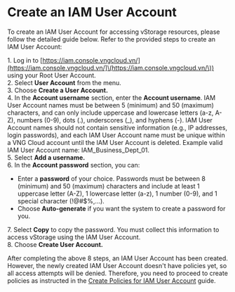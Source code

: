 # Create an IAM User Account

To create an IAM User Account for accessing vStorage resources, please follow the detailed guide below. Refer to the provided steps to create an IAM User Account:

1\. Log in to [https://iam.console.vngcloud.vn/](https://iam.console.vngcloud.vn/]\(https://iam.console.vngcloud.vn/\)) using your Root User Account.\
2\. Select **User Account** from the menu.\
3\. Choose **Create a User Account.**\
4\. In the **Account username** section, enter the **Account username**. IAM User Account names must be between 5 (minimum) and 50 (maximum) characters, and can only include uppercase and lowercase letters (a-z, A-Z), numbers (0-9), dots (.), underscores (\_), and hyphens (-). IAM User Account names should not contain sensitive information (e.g., IP addresses, login passwords), and each IAM User Account name must be unique within a VNG Cloud account until the IAM User Account is deleted. Example valid IAM User Account name: IAM\_Business\_Dept\_01.\
5\. Select **Add a username.**\
6\. In the **Account password** section, you can:

* Enter a **password** of your choice. Passwords must be between 8 (minimum) and 50 (maximum) characters and include at least 1 uppercase letter (A-Z), 1 lowercase letter (a-z), 1 number (0-9), and 1 special character (!@#$%,...).
* Choose **Auto-generate** if you want the system to create a password for you.

7\. Select **Copy** to copy the password. You must collect this information to access vStorage using the IAM User Account.\
8\. Choose **Create User Account.**

After completing the above 8 steps, an IAM User Account has been created. However, the newly created IAM User Account doesn't have policies yet, so all access attempts will be denied. Therefore, you need to proceed to create policies as instructed in the [Create Policies for IAM User Account](https://docs.vngcloud.vn/display/VSEN/Create+Policies+for+IAM+User+Account) guide.

